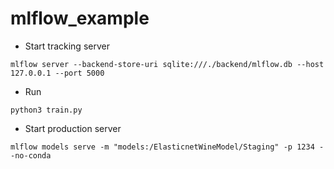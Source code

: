 # mlflow_example

- Start tracking server
```
mlflow server --backend-store-uri sqlite:///./backend/mlflow.db --host 127.0.0.1 --port 5000
```

- Run
```
python3 train.py
```

- Start production server
```
mlflow models serve -m "models:/ElasticnetWineModel/Staging" -p 1234 --no-conda
```
